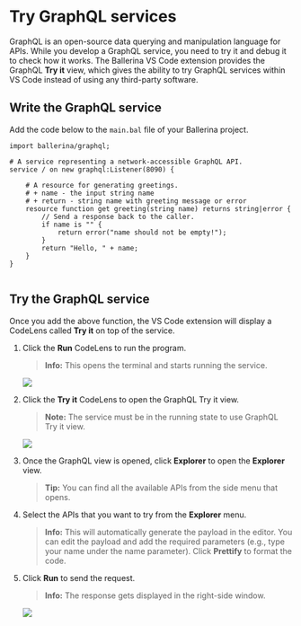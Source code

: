 # Try GraphQL services

GraphQL is an open-source data querying and manipulation language for APIs. While you develop a GraphQL service, you need to try it and debug it to check how it works. The Ballerina VS Code extension provides the GraphQL **Try it** view, which gives the ability to try GraphQL services within VS Code instead of using any third-party software.

## Write the GraphQL service

Add the code below to the `main.bal` file of your Ballerina project.

```ballerina
import ballerina/graphql;

# A service representing a network-accessible GraphQL API.
service / on new graphql:Listener(8090) {

    # A resource for generating greetings.
    # + name - the input string name
    # + return - string name with greeting message or error
    resource function get greeting(string name) returns string|error {
        // Send a response back to the caller.
        if name is "" {
            return error("name should not be empty!");
        }
        return "Hello, " + name;
    }
}
    
```

## Try the GraphQL service

Once you add the above function, the VS Code extension will display a CodeLens called **Try it** on top of the service.

1. Click the **Run** CodeLens to run the program. 
    
    >**Info:**   This opens the terminal and starts running the service.

    <img src="/learn/images/vs-code-extension/build-and-try/try-graphql-services/graphql-run.png" class="cInlineImage-full"/>

2. Click the **Try it** CodeLens to open the GraphQL Try it view.

    >**Note:**   The service must be in the running state to use GraphQL Try it view.

    <img src="/learn/images/vs-code-extension/build-and-try/try-graphql-services/graphql-tryit.png" class="cInlineImage-full"/>

3. Once the GraphQL view is opened, click **Explorer** to open the **Explorer** view.

    >**Tip:** You can find all the available APIs from the side menu that opens.

4. Select the APIs that you want to try from the **Explorer** menu.

    >**Info:**   This will automatically generate the payload in the editor. You can edit the payload and add the required parameters (e.g., type your name under the name parameter). Click **Prettify** to format the code.

5. Click **Run** to send the request.

    >**Info:** The response gets displayed in the right-side window.
    
    <img src="/learn/images/vs-code-extension/build-and-try/try-graphql-services/graphql-tryit.gif" class="cInlineImage-full"/>
